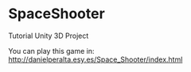 # SpaceShooter
Tutorial Unity 3D Project

You can play this game in: http://danielperalta.esy.es/Space_Shooter/index.html
